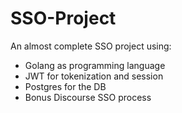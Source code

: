 # SSO-Project

An almost complete SSO project using:
- Golang as programming language 
- JWT for tokenization and session
- Postgres for the DB
- Bonus Discourse SSO process